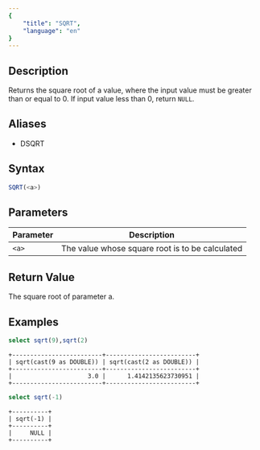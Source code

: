 ```yaml
---
{
    "title": "SQRT",
    "language": "en"
}
---
```


## Description

Returns the square root of a value, where the input value must be greater than or equal to 0.
If input value less than 0, return `NULL`.

## Aliases

- DSQRT

## Syntax

```sql
SQRT(<a>)
```

## Parameters

| Parameter | Description |
| -- | -- |
| `<a>` | The value whose square root is to be calculated |

## Return Value

The square root of parameter a.

## Examples

```sql
select sqrt(9),sqrt(2)
```
```text
+-------------------------+-------------------------+
| sqrt(cast(9 as DOUBLE)) | sqrt(cast(2 as DOUBLE)) |
+-------------------------+-------------------------+
|                     3.0 |      1.4142135623730951 |
+-------------------------+-------------------------+
```

```sql
select sqrt(-1)
```
```text
+----------+
| sqrt(-1) |
+----------+
|     NULL |
+----------+
```